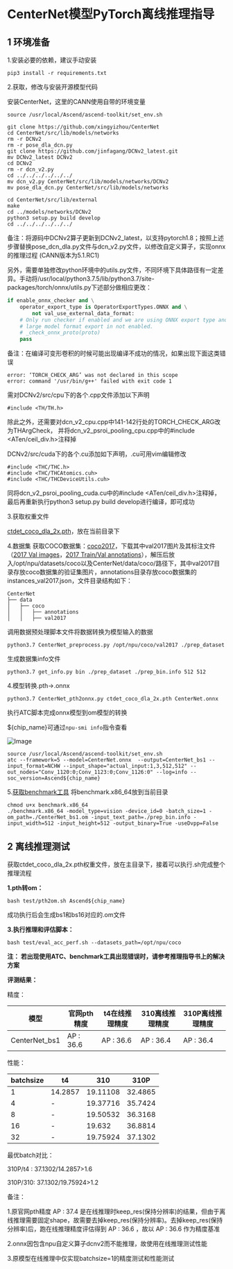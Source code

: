 #  CenterNet模型PyTorch离线推理指导

## 1 环境准备

1.安装必要的依赖，建议手动安装

```
pip3 install -r requirements.txt
```

2.获取，修改与安装开源模型代码

安装CenterNet，这里的CANN使用自带的环境变量

```
source /usr/local/Ascend/ascend-toolkit/set_env.sh

git clone https://github.com/xingyizhou/CenterNet
cd CenterNet/src/lib/models/networks
rm -r DCNv2
rm -r pose_dla_dcn.py
git clone https://github.com/jinfagang/DCNv2_latest.git
mv DCNv2_latest DCNv2
cd DCNv2
rm -r dcn_v2.py
cd ../../../../../../
mv dcn_v2.py CenterNet/src/lib/models/networks/DCNv2
mv pose_dla_dcn.py CenterNet/src/lib/models/networks

cd CenterNet/src/lib/external
make
cd ../models/networks/DCNv2
python3 setup.py build develop
cd ../../../../../../
```

备注：将源码中DCNv2算子更新到DCNv2_latest，以支持pytorch1.8；按照上述步骤替换pose_dcn_dla.py文件与dcn_v2.py文件，以修改自定义算子，实现onnx的推理过程 (CANN版本为5.1.RC1)

另外，需要单独修改python环境中的utils.py文件，不同环境下具体路径有一定差异。手动将/usr/local/python3.7.5/lib/python3.7/site-packages/torch/onnx/utils.py下述部分做相应更改：

```python
if enable_onnx_checker and \
    operator_export_type is OperatorExportTypes.ONNX and \
        not val_use_external_data_format:
    # Only run checker if enabled and we are using ONNX export type and
    # large model format export in not enabled.
    # _check_onnx_proto(proto)
    pass
```
备注：在编译可变形卷积的时候可能出现编译不成功的情况，如果出现下面这类错误
```
error: ‘TORCH_CHECK_ARG’ was not declared in this scope
error: command '/usr/bin/g++' failed with exit code 1
```
需对DCNv2/src/cpu下的各个.cpp文件添加以下声明
```
#include <TH/TH.h>
```
除此之外，还需要对dcn_v2_cpu.cpp中141-142行处的TORCH_CHECK_ARG改为THArgCheck，
并将dcn_v2_psroi_pooling_cpu.cpp中的#include <ATen/ceil_div.h>注释掉

DCNv2/src/cuda下的各个.cu添加如下声明，.cu可用vim编辑修改
```
#include <THC/THC.h>
#include <THC/THCAtomics.cuh>
#include <THC/THCDeviceUtils.cuh>
```
同将dcn_v2_psroi_pooling_cuda.cu中的#include <ATen/ceil_div.h>注释掉，最后再重新执行python3 setup.py build develop进行编译，即可成功

3.获取权重文件

[ctdet_coco_dla_2x.pth](https://drive.google.com/open?id=1pl_-ael8wERdUREEnaIfqOV_VF2bEVRT)，放在当前目录下

4.数据集
获取COCO数据集：[coco2017](https://cocodataset.org/#download)，下载其中val2017图片及其标注文件（[2017 Val images](http://images.cocodataset.org/zips/val2017.zip)，[2017 Train/Val annotations](http://images.cocodataset.org/annotations/annotations_trainval2017.zip)），解压后放入/opt/npu/datasets/coco以及CenterNet/data/coco/路径下，其中val2017目录存放coco数据集的验证集图片，annotations目录存放coco数据集的instances_val2017.json，文件目录结构如下：

```
CenterNet
├── data
│   ├── coco
│   │   ├── annotations
│   │   ├── val2017
```
调用数据预处理脚本文件将数据转换为模型输入的数据
```
python3.7 CenterNet_preprocess.py /opt/npu/coco/val2017 ./prep_dataset
```

生成数据集info文件
```
python3.7 get_info.py bin ./prep_dataset ./prep_bin.info 512 512
```


4.模型转换.pth->.onnx
```
python3.7 CenterNet_pth2onnx.py ctdet_coco_dla_2x.pth CenterNet.onnx
```
执行ATC脚本完成onnx模型到om模型的转换

${chip_name}可通过`npu-smi info`指令查看

   ![Image](https://gitee.com/ascend/ModelZoo-PyTorch/raw/master/ACL_PyTorch/images/310P3.png)

```
source /usr/local/Ascend/ascend-toolkit/set_env.sh
atc --framework=5 --model=CenterNet.onnx  --output=CenterNet_bs1 --input_format=NCHW --input_shape="actual_input:1,3,512,512" --out_nodes="Conv_1120:0;Conv_1123:0;Conv_1126:0" --log=info --soc_version=Ascend${chip_name}
```
5.[获取benchmark工具](https://support.huawei.com/enterprise/zh/ascend-computing/cann-pid-251168373/software/)
将benchmark.x86_64放到当前目录
```
chmod u+x benchmark.x86_64
./benchmark.x86_64 -model_type=vision -device_id=0 -batch_size=1 -om_path=./CenterNet_bs1.om -input_text_path=./prep_bin.info -input_width=512 -input_height=512 -output_binary=True -useDvpp=False
```
## 2 离线推理测试

获取ctdet_coco_dla_2x.pth权重文件，放在主目录下，接着可以执行.sh完成整个推理流程

**1.pth转om：**

```
bash test/pth2om.sh Ascend${chip_name}
```
成功执行后会生成bs1和bs16对应的.om文件

**3.执行推理和评估脚本：**
```
bash test/eval_acc_perf.sh --datasets_path=/opt/npu/coco
```
**注： 若出现使用ATC、benchmark工具出现错误时，请参考推理指导书上的解决方案**

**评测结果：**

精度：

| 模型          | 官网pth精度 | t4在线推理精度| 310离线推理精度 | 310P离线推理精度  |
| ------------- | ----------- | -------------| -------- | -------- |
| CenterNet_bs1 | AP : 36.6   | AP : 36.6     | AP : 36.4 | AP : 36.4  |

性能：

| batchsize     | t4 | 310|  310P  |
| ------------- | ----------- | --------------- | -------- |
| 1 | 14.2857   | 19.11108       | 32.4865
| 4 | -   | 19.37716      | 35.7424
| 8 | -   | 19.50532       | 36.3168
| 16 | -   | 19.632       | 36.8814
| 32 | -   | 19.75924       | 37.1302

最优batch对比：

310P/t4 : 37.1302/14.2857>1.6 

310P/310: 37.1302/19.75924>1.2

备注：

1.原官网pth精度 AP : 37.4 是在线推理时keep_res(保持分辨率)的结果，但由于离线推理需要固定shape，故需要去掉keep_res(保持分辨率)。去掉keep_res(保持分辨率)后，跑在线推理精度评估得到  AP : 36.6 ，故以 AP : 36.6 作为精度基准

2.onnx因包含npu自定义算子dcnv2而不能推理，故使用在线推理测试性能

3.原模型在线推理中仅实现batchsize=1的精度测试和性能测试

